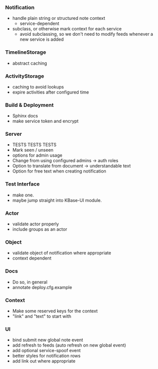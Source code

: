 ### Notification
* handle plain string or structured note context
    * service-dependent
* subclass, or otherwise mark context for each service
    * avoid subclassing, so we don't need to modify feeds whenever a new service is added

### TimelineStorage
* abstract caching

### ActivityStorage
* caching to avoid lookups
* expire activities after configured time

### Build & Deployment
* Sphinx docs
* make service token and encrypt

### Server
* TESTS TESTS TESTS
* Mark seen / unseen
* options for admin usage
* Change from using configured admins -> auth roles
* Option to translate from document -> understandable text
* Option for free text when creating notification

### Test Interface
* make one.
* maybe jump straight into KBase-UI module.

### Actor
* validate actor properly
* include groups as an actor

### Object
* validate object of notification where appropriate
* context dependent

### Docs
* Do so, in general
* annotate deploy.cfg.example

### Context
* Make some reserved keys for the context
* "link" and "text" to start with

### UI
* bind submit new global note event
* add refresh to feeds (auto refresh on new global event)
* add optional service-spoof event
* better styles for notification rows
* add link out where appropriate